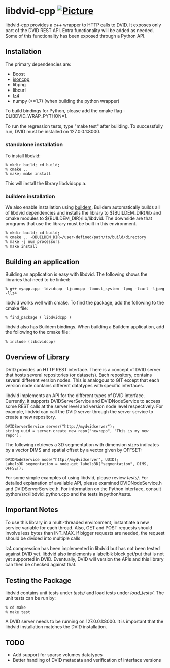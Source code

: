 # libdvid-cpp [![Picture](https://raw.github.com/janelia-flyem/janelia-flyem.github.com/master/images/HHMI_Janelia_Color_Alternate_180x40.png)](http://www.janelia.org)

libdvid-cpp provides a c++ wrapper to HTTP calls to
[DVID](https://github.com/janelia-flyem/dvid).
It exposes only part of the DVID REST API.  Extra functionality
will be added as needed.  Some of this functionality has been exposed
through a Python API.

## Installation

The primary dependencies are:

* Boost
* [jsoncpp](https://github.com/open-source-parsers/jsoncpp.git)
* libpng
* libcurl
* [lz4](https://github.com/Cyan4973/lz4)
* numpy (>=1.7) (when building the python wrapper)

To build bindings for Python, please add the cmake flag -DLIBDVID_WRAP_PYTHON=1.

To run the regression tests, type "make test" after building.  To successfully
run, DVID must be installed on 127.0.0.1:8000.

### standalone installation

To install libdvid:

    % mkdir build; cd build;
    % cmake ..
    % make; make install

This will install the library libdvidcpp.a.

### buildem installation

We also enable installation using [buildem](https://github.com/janelia-flyem/buildem).
Buildem automatically builds all of libdvid dependencies and installs
the library to ${BUILDEM_DIR}/lib and cmake modules to ${BUILDEM_DIR}/lib/libdvid. 
The downside are that programs that use the library must be built
in this environment.

    % mkdir build; cd build;
    % cmake .. -DBUILDEM_DIR=/user-defined/path/to/build/directory
    % make -j num_processors
    % make install


## Building an application

Building an application is easy with libdvid.  The following shows the libraries
that need to be linked:

    % g++ myapp.cpp -ldvidcpp -ljsoncpp -lboost_system -lpng -lcurl -ljpeg -llz4

libdvid works well with cmake.  To find the package, add the following to the cmake file:
    
    % find_package ( libdvidcpp )

libdvid also has Buildem bindings.  When building a Buildem application,
add the following to the cmake file:
    
    % include (libdvidcpp)


## Overview of Library
DVID provides an HTTP REST interface.  There is a concept of DVID server
that hosts several repositories (or datasets).  Each repository, contains
several different version nodes.  This is analogous to GIT except that
each version node contains different datatypes with specific interfaces.

libdvid implements an API for the different types of DVID interface.  Currently,
it supports DVIDServerService and DVIDNodeService to access some REST
calls at the server level and version node level respectively.  For example,
libdvid can call the DVID server through the server service to
create a new repository.

    DVIDServerService server("http://mydvidserver");
    string uuid = server.create_new_repo("newrepo", "This is my new repo");

The following retrieves a 3D segmentation with dimension sizes indicates by a vector
DIMS and spatial offset by a vector given by OFFSET:

    DVIDNodeService node("http://mydvidserver", UUID);
    Labels3D segmentation = node.get_labels3D("segmentation", DIMS, OFFSET);

For some simple examples of using libdvid, please review *tests/*.  For
detailed explanation of available API, please examined DVIDNodeService.h
and DVIDServerService.h.  For information on the Python interface,
consult python/src/libdvid_python.cpp and the tests in python/tests.

## Important Notes

To use this library in a multi-threaded environment,
instantiate a new service variable for each thread.  Also, GET and POST
requests should involve less bytes than INT_MAX.  If bigger requests
are needed, the request should be divided into multiple calls

lz4 compression has been implemented in libdvid but has not been tested
against DVID yet.  libdvid also implements a labelblk block get/put that
is not yet supported in DVID.  Eventually, DVID will version the APIs
and this library can then be checked against that.
 
## Testing the Package
libdvid contains unit tests under *tests/* and load tests under *load_tests/*.
The unit tests can be run by:

    % cd make
    % make test

A DVID server needs to be running on 127.0.0.1:8000.  It is important
that the libdvid installation matches the DVID installation.

## TODO

* Add support for sparse volumes datatypes
* Better handling of DVID metadata and verification of interface versions


